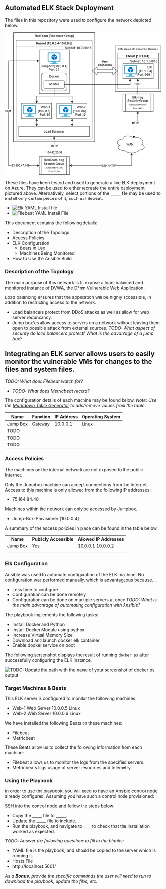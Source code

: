 ## Automated ELK Stack Deployment

The files in this repository were used to configure the network depicted below.

![TODO: Update the path with the name of your diagram](Diagram/VM_Network_Diagram.png)

These files have been tested and used to generate a live ELK deployment on Azure. They can be used to either recreate the entire deployment pictured above. Alternatively, select portions of the _____ file may be used to install only certain pieces of it, such as Filebeat.

  - ![Elk YAML Install file](Ansible/install-elk.yml)
  - ![Filebeat YAML Install File](Ansible/filebeats_playbook.yml)

This document contains the following details:
- Description of the Topologu
- Access Policies
- ELK Configuration
  - Beats in Use
  - Machines Being Monitored
- How to Use the Ansible Build


### Description of the Topology

The main purpose of this network is to expose a load-balanced and monitored instance of DVWA, the D*mn Vulnerable Web Application.

Load balancing ensures that the application will be highly accessible, in addition to restricting access to the network.
- Load balancers protect from DDoS attacks as well as allow for web server redundancy.
- Jump box'es allow access to servers on a network without leaving them open to possible attack from external sources.
_TODO: What aspect of security do load balancers protect? What is the advantage of a jump box?_

Integrating an ELK server allows users to easily monitor the vulnerable VMs for changes to the files and system files.
- 
_TODO: What does Filebeat watch for?_
- _TODO: What does Metricbeat record?_

The configuration details of each machine may be found below.
_Note: Use the [Markdown Table Generator](http://www.tablesgenerator.com/markdown_tables) to add/remove values from the table_.

| Name     | Function | IP Address | Operating System |
|----------|----------|------------|------------------|
| Jump Box | Gateway  | 10.0.0.1   | Linux            |
| TODO     |          |            |                  |
| TODO     |          |            |                  |
| TODO     |          |            |                  |

### Access Policies

The machines on the internal network are not exposed to the public Internet. 

Only the Jumpbox machine can accept connections from the Internet. Access to this machine is only allowed from the following IP addresses:
- 75.164.84.48

Machines within the network can only be accessed by Jumpbox.
- Jump-Box-Provisioner [10.0.0.4]

A summary of the access policies in place can be found in the table below.

| Name     | Publicly Accessible | Allowed IP Addresses |
|----------|---------------------|----------------------|
| Jump Box | Yes                 | 10.0.0.1 10.0.0.2    |
|          |                     |                      |
|          |                     |                      |

### Elk Configuration

Ansible was used to automate configuration of the ELK machine. No configuration was performed manually, which is advantageous because...
- Less time to configure
- Configuration can be done remotely
- Configuration can be done on muntiple servers at once
_TODO: What is the main advantage of automating configuration with Ansible?_

The playbook implements the following tasks:
- Install Docker and Python
- Install Docker Module using python
- Increase Virtual Memory Size
- Download and launch docker elk container
- Enable docker service on boot


The following screenshot displays the result of running `docker ps` after successfully configuring the ELK instance.

![TODO: Update the path with the name of your screenshot of docker ps output](Images/docker_ps_output.png)

### Target Machines & Beats
This ELK server is configured to monitor the following machines:
- Web-1 	Web Server	10.0.0.5		Linux
- Web-2		Web Server	10.0.0.6		Linux

We have installed the following Beats on these machines:
- Filebeat
- Metricbeat

These Beats allow us to collect the following information from each machine:
- Filebeat allows us to monitor the logs from the specified servers. 
- Metricbeats logs usage of server resources and telemetry.


### Using the Playbook
In order to use the playbook, you will need to have an Ansible control node already configured. Assuming you have such a control node provisioned: 

SSH into the control node and follow the steps below:
- Copy the _____ file to _____.
- Update the _____ file to include... 
- Run the playbook, and navigate to ____ to check that the installation worked as expected.

_TODO: Answer the following questions to fill in the blanks:_
- YAML file is the playbook, and should be copied to the server which is running it.
- Hosts File
- http://localhost:5601/

_As a **Bonus**, provide the specific commands the user will need to run to download the playbook, update the files, etc._
